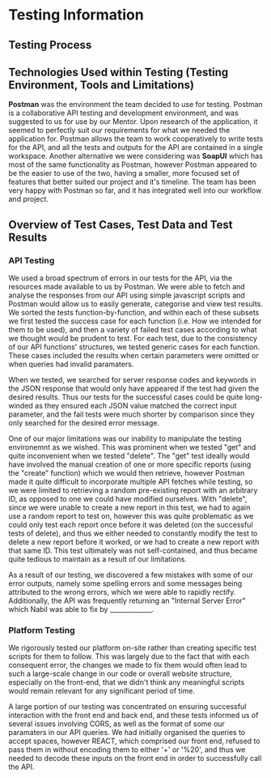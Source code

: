 # Testing Information

## Testing Process

## Technologies Used within Testing (Testing Environment, Tools and Limitations)

**Postman** was the environment the team decided to use for testing. Postman is a collaborative API testing and development environment, and was suggested to us for use by our Mentor. Upon research of the application, it seemed to perfectly suit our requirements for what we needed the application for. Postman allows the team to work cooperatively to write tests for the API, and all the tests and outputs for the API are contained in a single workspace. 
Another alternative we were considering was **SoapUI** which has most of the same functionality as Postman, however Postman appeared to be the easier to use of the two, having a smaller, more focused set of features that better suited our project and it's timeline. The team has been very happy with Postman so far, and it has integrated well into our workflow and project.

## Overview of Test Cases, Test Data and Test Results

### API Testing

We used a broad spectrum of errors in our tests for the API, via the resources made available to us by Postman. We were able to fetch and analyse the responses from our API using simple javascript scripts and Postman would allow us to easily generate, categorise and view test results. We sorted the tests function-by-function, and within each of these subsets we first tested the success case for each function (i.e. How we intended for them to be used), and then a variety of failed test cases according to what we thought would be prudent to test. For each test, due to the consistency of our API functions' structures, we tested generic cases for each function. These cases included the results when certain parameters were omitted or when queries had invalid paramaters.

When we tested, we searched for server response codes and keywords in the JSON response that would only have appeared if the test had given the desired results. Thus our tests for the successful cases could be quite long-winded as they ensured each JSON value matched the correct input parameter, and the fail tests were much shorter by comparison since they only searched for the desired error message.

One of our major limitations was our inability to manipulate the testing environemnt as we wished. This was prominent when we tested "get" and quite inconvenient when we tested "delete". The "get" test ideally would have involved the manual creation of one or more specific reports (using the "create" function) which we would then retrieve, however Postman made it quite difficult to incorporate multiple API fetches while testing, so we were limited to retrieving a random pre-existing report with an arbitrary ID, as opposed to one we could have modified ourselves. With "delete", since we were unable to create a new report in this test, we had to again use a random report to test on, however this was quite problematic as we could only test each report once before it was deleted (on the successful tests of delete), and thus we either needed to constantly modify the test to delete a new report before it worked, or we had to create a new report with that same ID. This test ultimately was not self-contained, and thus became quite tedious to maintain as a result of our limitations.

As a result of our testing, we discovered a few mistakes with some of our error outputs, namely some spelling errors and some messages being attributed to the wrong errors, which we were able to rapidly rectify. Additionally, the API was frequently returning an "Internal Server Error" which Nabil was able to fix by _____________.

### Platform Testing

We rigorously tested our platform on-site rather than creating specific test scripts for them to follow. This was largely due to the fact that with each consequent error, the changes we made to fix them would often lead to such a large-scale change in our code or overall website structure, especially on the front-end, that we didn't think any meaningful scripts would remain relevant for any significant period of time.

A large portion of our testing was concentrated on ensuring successful interaction with the front end and back end, and these tests informed us of several issues involving CORS, as well as the format of some our paramaters in our API queries. We had initially organised the queries to accept spaces, however REACT, which comprised our front end, refused to pass them in without encoding them to either '+' or '%20', and thus we needed to decode these inputs on the front end in order to successfully call the API.
